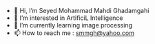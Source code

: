 - 👋 Hi, I’m Seyed Mohammad Mahdi Ghadamgahi
- 👀 I’m interested in ArtificiL Intelligence
- 🌱 I’m currently learning image processing
- 📫 How to reach me : smmgh@yahoo.com

<!---
smmgh/smmgh is a ✨ special ✨ repository because its `README.md` (this file) appears on your GitHub profile.
You can click the Preview link to take a look at your changes.
--->
